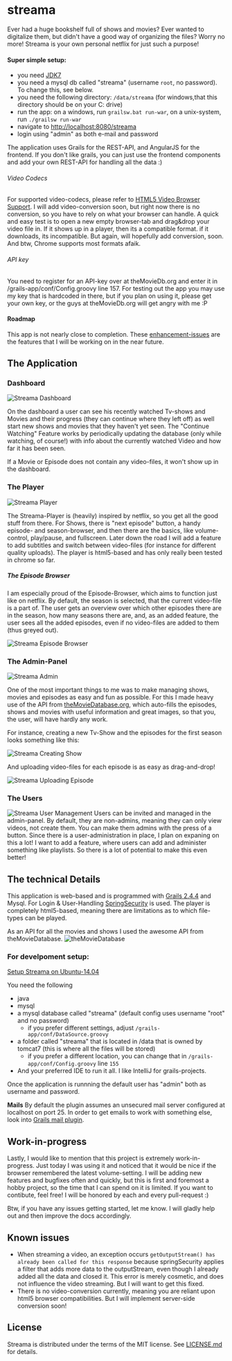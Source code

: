 # streama
Ever had a huge bookshelf full of shows and movies? Ever wanted to digitalize them, but didn't have a good way of organizing the files? Worry no more! Streama is your own personal netflix for just such a purpose! 


#### Super simple setup: 
- you need [JDK7](http://www.oracle.com/technetwork/java/javase/downloads/jdk7-downloads-1880260.html)
- you need a mysql db called "streama" (username `root`, no password). To change this, see below. 
- you need the following directory: `/data/streama` (for windows,that this directory should be on your C: drive)
- run the app: on a windows, run `grailsw.bat run-war`, on a unix-system, run `./grailsw run-war`
- navigate to [http://localhost:8080/streama](http://localhost:8080/streama)
- login using "admin" as both e-mail and password

The application uses Grails for the REST-API, and AngularJS for the frontend. If you don't like grails, you can just use the frontend components and add your own REST-API for handling all the data :) 

###### Video Codecs
For supported video-codecs, please refer to [HTML5 Video Browser Support](https://en.wikipedia.org/wiki/HTML5_video#Browser_support). I will add video-conversion soon, but right now there is no conversion, so you have to rely on what your browser can handle. A quick and easy test is to open a new empty browser-tab and drag&drop your video file in. If it shows up in a player, then its a compatible format. if it downloads, its incompatible. But again, will hopefully add conversion, soon. And btw, Chrome supports most formats afaik. 

###### API key
You need to register for an API-key over at theMovieDb.org and enter it in /grails-app/conf/Config.groovy line 157. For testing out the app you may use my key that is hardcoded in there, but if you plan on using it, please get your own key, or the guys at theMovieDb.org will get angry with me :P

#### Roadmap
This app is not nearly close to completion. 
These [enhancement-issues](https://github.com/dularion/streama/issues?q=is%3Aopen+is%3Aissue+label%3Aenhancement) are the features that I will be working on in the near future.

## The Application

### Dashboard
![Streama Dashboard](http://new.tinygrab.com/d9072ef564654c6e245c442e9c7d95facd4b738538.png)

On the dashboard a user can see his recently watched Tv-shows and Movies and their progress (they can continue where they left off) as well start new shows and movies that they haven't yet seen. The "Continue Watching" Feature works by periodically updating the database (only while watching, of course!) with info about the currently watched Video and how far it has been seen.

If a Movie or Episode does not contain any video-files, it won't show up in the dashboard.


### The Player
![Streama Player](http://new.tinygrab.com/d9072ef56407e5d1ac40fab040aedc398a9abb3609.png)

The Streama-Player is (heavily) inspired by netflix, so you get all the good stuff from there. For Shows, there is "next episode" button, a handy episode- and season-browser, and then there are the basics, like volume-control, play/pause, and fullscreen. 
Later down the road I will add a feature to add subtitles and switch between video-files (for instance for different quality uploads). 
The player is html5-based and has only really been tested in chrome so far.

##### The Episode Browser
I am especially proud of the Episode-Browser, which aims to function just like on netflix. By default, the season is selected, that the current video-file is a part of. The user gets an overview over which other episodes there are in the season, how many seasons there are, and, as an added feature, the user sees all the added episodes, even if no video-files are added to them (thus greyed out).

![Streama Episode Browser](http://i.imgur.com/MLE6TpH.gif)

### The Admin-Panel
![Streama Admin](http://new.tinygrab.com/d9072ef56484ebb444cc2fc7bc11f18e9f1706f68f.png)

One of the most important things to me was to make managing shows, movies and episodes as easy and fun as possible. For this I made heavy use of the API from [theMovieDatabase.org](https://www.themoviedb.org/), which auto-fills the episodes, shows and movies with useful information and great images, so that you, the user, will have hardly any work. 

For instance, creating a new Tv-Show and the episodes for the first season looks something like this: 

![Streama Creating Show](http://i.imgur.com/TLptKdp.gif)


And uploading video-files for each episode is as easy as drag-and-drop! 


![Streama Uploading Episode](http://i.imgur.com/StgES0S.gif)

### The Users
![Streama User Management](http://new.tinygrab.com/d9072ef564717c22dde948c726144b1b707a607adc.png)
Users can be invited and managed in the admin-panel. By default, they are non-admins, meaning they can only view videos, not create them. You can make them admins with the press of a button. Since there is a user-administration in place, I plan on expaning on this a lot! I want to add a feature, where users can add and administer something like playlists. So there is a lot of potential to make this even better! 

## The technical Details
This application is web-based and is programmed with [Grails 2.4.4](https://grails.org/) and Mysql. For Login & User-Handling [SpringSecurity](http://projects.spring.io/spring-security/) is used. The player is completely html5-based, meaning there are limitations as to which file-types can be played. 

As an API for all the movies and shows I used the awesome API from theMovieDatabase. 
![theMovieDatabase](https://d3a8mw37cqal2z.cloudfront.net/images/header_v2.png)



### For develpoment setup: 
[Setup Streama on Ubuntu-14.04](https://github.com/dularion/streama/wiki/Setup-App-on-Ubuntu-14.04)

You need the following
- java
- mysql
- a mysql database called "streama" (default config uses username "root" and no password)
  - if you prefer different settings, adjust `/grails-app/conf/DataSource.groovy`
- a folder called "streama" that is located in /data that is owned by tomcat7 (this is where all the files will be stored) 
  - if you prefer a different location, you can change that in `/grails-app/conf/Config.groovy` line `155`
- And your preferred IDE to run it all. I like IntelliJ for grails-projects.


Once the application is runnning the default user has "admin" both as username and password. 

**Mails**
By default the plugin assumes an unsecured mail server configured at localhost on port 25. In order to get emails to work with something else, look into [Grails mail plugin](http://grails.org/plugins/mail).




## Work-in-progress
Lastly, I would like to mention that this project is extremely work-in-progress. Just today I was using it and noticed that it would be nice if the browser remembered the latest volume-setting. 
I will be adding new features and bugfixes often and quickly, but this is first and foremost a hobby project, so the time that I can spend on it is limited. If you want to contibute, feel free! I will be honored by each and every pull-request :) 

Btw, if you have any issues getting started, let me know. I will gladly help out and then improve the docs accordingly. 

## Known issues
- When streaming a video, an exception occurs `getOutputStream() has already been called for this response` because springSecurity applies a filter that adds more data to the outputStream, even though I already added all the data and closed it. This error is merely cosmetic, and does not influence the video streaming. But I will want to get this fixed. 
- There is no video-conversion currently, meaning you are reliant upon html5 browser compatibilities. But I will implement server-side conversion soon! 


## License
Streama is distributed under the terms of the MIT license.
See [LICENSE.md](https://github.com/dularion/streama/blob/master/LICENSE.md) for details.
